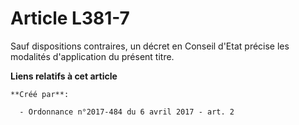 # Article L381-7

Sauf dispositions contraires, un décret en Conseil d'Etat précise les modalités d'application du présent titre.

**Liens relatifs à cet article**

	**Créé par**:

	  - Ordonnance n°2017-484 du 6 avril 2017 - art. 2
